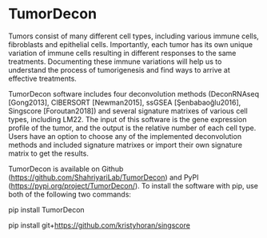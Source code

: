 # TumorDecon

Tumors consist of many different cell types, including various immune cells, fibroblasts and epithelial cells. Importantly, each tumor has its own unique variation of immune cells resulting in different responses to the same treatments. Documenting these immune variations will help us to understand the process of tumorigenesis and find ways to arrive at effective treatments.


TumorDecon software includes four deconvolution methods (DeconRNAseq [Gong2013], CIBERSORT [Newman2015], ssGSEA [Şenbabaoğlu2016], Singscore [Foroutan2018]) and several signature matrixes of various cell types, including LM22. The input of this software is the gene expression profile of the tumor, and the output is the relative number of each cell type. Users have an option to choose any of the implemented deconvolution methods and included signature matrixes or import their own signature matrix to get the results.


TumorDecon is available on Github (https://github.com/ShahriyariLab/TumorDecon) and PyPI (https://pypi.org/project/TumorDecon/). To install the software with pip, use both of the following two commands:

pip install TumorDecon


pip install git+https://github.com/kristyhoran/singscore
